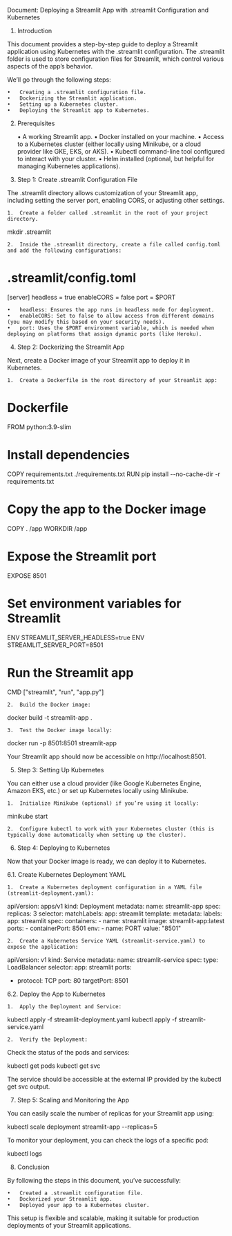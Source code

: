Document: Deploying a Streamlit App with .streamlit Configuration and Kubernetes

1. Introduction

This document provides a step-by-step guide to deploy a Streamlit application using Kubernetes with the .streamlit configuration. The .streamlit folder is used to store configuration files for Streamlit, which control various aspects of the app’s behavior.

We’ll go through the following steps:

	•	Creating a .streamlit configuration file.
	•	Dockerizing the Streamlit application.
	•	Setting up a Kubernetes cluster.
	•	Deploying the Streamlit app to Kubernetes.

2. Prerequisites

	•	A working Streamlit app.
	•	Docker installed on your machine.
	•	Access to a Kubernetes cluster (either locally using Minikube, or a cloud provider like GKE, EKS, or AKS).
	•	Kubectl command-line tool configured to interact with your cluster.
	•	Helm installed (optional, but helpful for managing Kubernetes applications).

3. Step 1: Create .streamlit Configuration File

The .streamlit directory allows customization of your Streamlit app, including setting the server port, enabling CORS, or adjusting other settings.

	1.	Create a folder called .streamlit in the root of your project directory.

mkdir .streamlit


	2.	Inside the .streamlit directory, create a file called config.toml and add the following configurations:

# .streamlit/config.toml
[server]
headless = true
enableCORS = false
port = $PORT

	•	headless: Ensures the app runs in headless mode for deployment.
	•	enableCORS: Set to false to allow access from different domains (you may modify this based on your security needs).
	•	port: Uses the $PORT environment variable, which is needed when deploying on platforms that assign dynamic ports (like Heroku).

4. Step 2: Dockerizing the Streamlit App

Next, create a Docker image of your Streamlit app to deploy it in Kubernetes.

	1.	Create a Dockerfile in the root directory of your Streamlit app:

# Dockerfile
FROM python:3.9-slim

# Install dependencies
COPY requirements.txt ./requirements.txt
RUN pip install --no-cache-dir -r requirements.txt

# Copy the app to the Docker image
COPY . /app
WORKDIR /app

# Expose the Streamlit port
EXPOSE 8501

# Set environment variables for Streamlit
ENV STREAMLIT_SERVER_HEADLESS=true
ENV STREAMLIT_SERVER_PORT=8501

# Run the Streamlit app
CMD ["streamlit", "run", "app.py"]


	2.	Build the Docker image:

docker build -t streamlit-app .


	3.	Test the Docker image locally:

docker run -p 8501:8501 streamlit-app

Your Streamlit app should now be accessible on http://localhost:8501.

5. Step 3: Setting Up Kubernetes

You can either use a cloud provider (like Google Kubernetes Engine, Amazon EKS, etc.) or set up Kubernetes locally using Minikube.

	1.	Initialize Minikube (optional) if you’re using it locally:

minikube start


	2.	Configure kubectl to work with your Kubernetes cluster (this is typically done automatically when setting up the cluster).

6. Step 4: Deploying to Kubernetes

Now that your Docker image is ready, we can deploy it to Kubernetes.

6.1. Create Kubernetes Deployment YAML

	1.	Create a Kubernetes deployment configuration in a YAML file (streamlit-deployment.yaml):

apiVersion: apps/v1
kind: Deployment
metadata:
  name: streamlit-app
spec:
  replicas: 3
  selector:
    matchLabels:
      app: streamlit
  template:
    metadata:
      labels:
        app: streamlit
    spec:
      containers:
      - name: streamlit
        image: streamlit-app:latest
        ports:
        - containerPort: 8501
        env:
        - name: PORT
          value: "8501"


	2.	Create a Kubernetes Service YAML (streamlit-service.yaml) to expose the application:

apiVersion: v1
kind: Service
metadata:
  name: streamlit-service
spec:
  type: LoadBalancer
  selector:
    app: streamlit
  ports:
  - protocol: TCP
    port: 80
    targetPort: 8501



6.2. Deploy the App to Kubernetes

	1.	Apply the Deployment and Service:

kubectl apply -f streamlit-deployment.yaml
kubectl apply -f streamlit-service.yaml


	2.	Verify the Deployment:
Check the status of the pods and services:

kubectl get pods
kubectl get svc

The service should be accessible at the external IP provided by the kubectl get svc output.

7. Step 5: Scaling and Monitoring the App

You can easily scale the number of replicas for your Streamlit app using:

kubectl scale deployment streamlit-app --replicas=5

To monitor your deployment, you can check the logs of a specific pod:

kubectl logs <pod-name>

8. Conclusion

By following the steps in this document, you’ve successfully:

	•	Created a .streamlit configuration file.
	•	Dockerized your Streamlit app.
	•	Deployed your app to a Kubernetes cluster.

This setup is flexible and scalable, making it suitable for production deployments of your Streamlit applications.